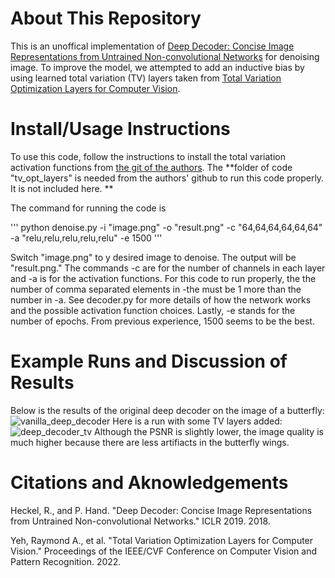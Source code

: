 # About This Repository
This is an unoffical implementation of [Deep Decoder: Concise Image Representations from Untrained Non-convolutional Networks](https://arxiv.org/abs/1810.03982) for denoising image. To improve the model, we attempted to add an inductive bias by using learned total variation (TV) layers taken from [Total Variation Optimization Layers for Computer Vision](https://arxiv.org/abs/2204.03643). 

# Install/Usage Instructions
To use this code, follow the instructions to install the total variation activation functions from [the git of the authors](https://github.com/raymondyeh07/tv_layers_for_cv). The **folder of code "tv_opt_layers" is needed from the authors' github to run this code properly. It is not included here. ** 

The command for running the code is

'''
python denoise.py -i "image.png" -o "result.png" -c "64,64,64,64,64,64" -a "relu,relu,relu,relu,relu" -e 1500
'''

Switch "image.png" to y desired image to denoise. The output will be "result.png." The commands -c are for the number of channels in each layer and -a is for the activation functions. For this code to run properly, the the number of comma separated elements in -the must be 1 more than the number in -a. See decoder.py for more details of how the network works and the possible activation function choices. Lastly, -e stands for the number of epochs. From previous experience, 1500 seems to be the best.

# Example Runs and Discussion of Results
Below is the results of the original deep decoder on the image of a butterfly:
![vanilla_deep_decoder](https://user-images.githubusercontent.com/70219522/183818757-fbd3b47c-791d-4b61-8775-5547e2b1cac0.png)
Here is a run with some TV layers added:
![deep_decoder_tv](https://user-images.githubusercontent.com/70219522/183818659-052f2fda-ba15-4125-a272-9c4f7441382f.png)
Although the PSNR is slightly lower, the image quality is much higher because there are less artifiacts in the butterfly wings. 

# Citations and Aknowledgements
Heckel, R., and P. Hand. "Deep Decoder: Concise Image Representations from Untrained Non-convolutional Networks." ICLR 2019. 2018.

Yeh, Raymond A., et al. "Total Variation Optimization Layers for Computer Vision." Proceedings of the IEEE/CVF Conference on Computer Vision and Pattern Recognition. 2022.
